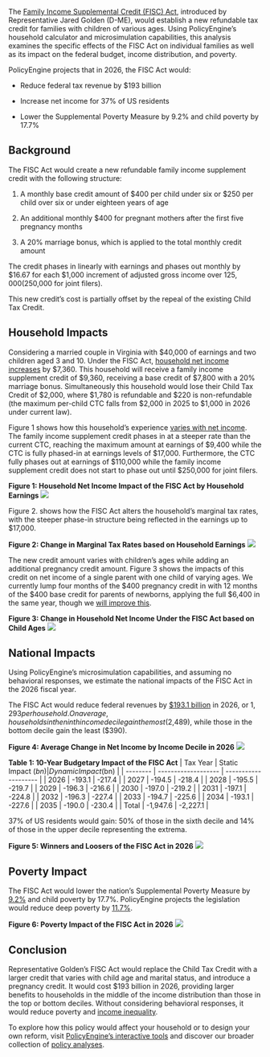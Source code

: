 The [Family Income Supplemental Credit (FISC) Act](https://golden.house.gov/sites/evo-subsites/golden.house.gov/files/evo-media-document/GoldenFISC.pdf), introduced by Representative Jared Golden (D-ME), would establish a new refundable tax credit for families with children of various ages. Using PolicyEngine’s household calculator and microsimulation capabilities, this analysis examines the specific effects of the FISC Act on individual families as well as its impact on the federal budget, income distribution, and poverty.

PolicyEngine projects that in 2026, the FISC Act would:

- Reduce federal tax revenue by $193 billion

- Increase net income for 37% of US residents

- Lower the Supplemental Poverty Measure by 9.2% and child poverty by 17.7%

## Background

The FISC Act would create a new refundable family income supplement credit with the following structure:

1. A monthly base credit amount of $400 per child under six or $250 per child over six or under eighteen years of age

1. An additional monthly $400 for pregnant mothers after the first five pregnancy months

1. A 20% marriage bonus, which is applied to the total monthly credit amount

The credit phases in linearly with earnings and phases out monthly by $16.67 for each $1,000 increment of adjusted gross income over $125,000 ($250,000 for joint filers).

This new credit’s cost is partially offset by the repeal of the existing Child Tax Credit.

## Household Impacts

Considering a married couple in Virginia with $40,000 of earnings and two children aged 3 and 10. Under the FISC Act, [household net income increases](https://policyengine.org/us/household?focus=householdOutput.netIncome&reform=76612&baseline=2&timePeriod=2026&region=us&dataset=enhanced_cps&household=51530) by $7,360. This household will receive a family income supplement credit of $9,360, receiving a base credit of $7,800 with a 20% marriage bonus. Simultaneously this household would lose their Child Tax Credit of $2,000, where $1,780 is refundable and $220 is non-refundable (the maximum per-child CTC falls from $2,000 in 2025 to $1,000 in 2026 under current law).

Figure 1 shows how this household’s experience [varies with net income](https://policyengine.org/us/household?focus=householdOutput.earnings&reform=76612&baseline=2&timePeriod=2026&region=us&dataset=enhanced_cps&household=51530). The family income supplement credit phases in at a steeper rate than the current CTC, reaching the maximum amount at earnings of $9,400 while the CTC is fully phased-in at earnings levels of $17,000. Furthermore, the CTC fully phases out at earnings of $110,000 while the family income supplement credit does not start to phase out until $250,000 for joint filers.

**Figure 1: Household Net Income Impact of the FISC Act by Household Earnings**
![](https://cdn-images-1.medium.com/max/3200/0*9REG5tMXk4KVwCO9)

Figure 2. shows how the FISC Act alters the household’s marginal tax rates, with the steeper phase-in structure being reflected in the earnings up to $17,000.

**Figure 2: Change in Marginal Tax Rates based on Household Earnings**
![](https://cdn-images-1.medium.com/max/3200/0*0NTnOnqtdGX0tMlK)

The new credit amount varies with children’s ages while adding an additional pregnancy credit amount. Figure 3 shows the impacts of this credit on net income of a single parent with one child of varying ages. We currently lump four months of the $400 pregnancy credit in with 12 months of the $400 base credit for parents of newborns, applying the full $6,400 in the same year, though we [will improve this](https://github.com/PolicyEngine/policyengine-us/issues/5659).

**Figure 3: Change in Household Net Income Under the FISC Act based on Child Ages**
![](https://cdn-images-1.medium.com/max/2652/0*Ig7Df1rVH4pwHC5u)

## National Impacts

Using PolicyEngine’s microsimulation capabilities, and assuming no behavioral responses, we estimate the national impacts of the FISC Act in the 2026 fiscal year.

The FISC Act would reduce federal revenues by [$193.1 billion](https://policyengine.org/us/policy?focus=policyOutput.policyBreakdown&reform=76612&baseline=2&timePeriod=2026&region=us&dataset=enhanced_cps&household=51531) in 2026, or $1,293 per household. On average, households in the ninth income decile gain the most ($2,489), while those in the bottom decile gain the least ($390).

**Figure 4: Average Change in Net Income by Income Decile in 2026**
![](https://cdn-images-1.medium.com/max/3200/0*C1SnOSqPhLBgE1BZ)

**Table 1: 10-Year Budgetary Impact of the FISC Act**
| Tax Year | Static Impact ($bn) | Dynamic Impact ($bn) |
| -------- | ------------------- | -------------------- |
| 2026 | -193.1 | -217.4 |
| 2027 | -194.5 | -218.4 |
| 2028 | -195.5 | -219.7 |
| 2029 | -196.3 | -216.6 |
| 2030 | -197.0 | -219.2 |
| 2031 | -197.1 | -224.8 |
| 2032 | -196.3 | -227.4 |
| 2033 | -194.7 | -225.6 |
| 2034 | -193.1 | -227.6 |
| 2035 | -190.0 | -230.4 |
| Total | -1,947.6 | -2,227.1 |

37% of US residents would gain: 50% of those in the sixth decile and 14% of those in the upper decile representing the extrema.

**Figure 5: Winners and Loosers of the FISC Act in 2026**
![](https://cdn-images-1.medium.com/max/3200/0*Vh2YnnLEIx8Tfhi9)

## Poverty Impact

The FISC Act would lower the nation’s Supplemental Poverty Measure by [9.2%](https://policyengine.org/us/policy?focus=policyOutput.povertyImpact.regular.byAge&reform=76612&baseline=2&timePeriod=2026&region=us&dataset=enhanced_cps&household=51531) and child poverty by 17.7%. PolicyEngine projects the legislation would reduce deep poverty by [11.7%](https://policyengine.org/us/policy?focus=policyOutput.povertyImpact.deep.byAge&reform=76672&baseline=2&timePeriod=2026&region=us&dataset=enhanced_cps&household=51531).

**Figure 6: Poverty Impact of the FISC Act in 2026**
![](https://cdn-images-1.medium.com/max/3200/0*iLhr0pdmo70LGE1t)

## Conclusion

Representative Golden’s FISC Act would replace the Child Tax Credit with a larger credit that varies with child age and marital status, and introduce a pregnancy credit. It would cost $193 billion in 2026, providing larger benefits to households in the middle of the income distribution than those in the top or bottom deciles. Without considering behavioral responses, it would reduce poverty and [income inequality](https://policyengine.org/us/policy?focus=policyOutput.inequalityImpact&reform=76612&baseline=2&timePeriod=2026&region=us&dataset=enhanced_cps&household=51531).

To explore how this policy would affect your household or to design your own reform, visit [PolicyEngine’s interactive tools](https://policyengine.org/us) and discover our broader collection of [policy analyses](https://policyengine.org/us/research).
